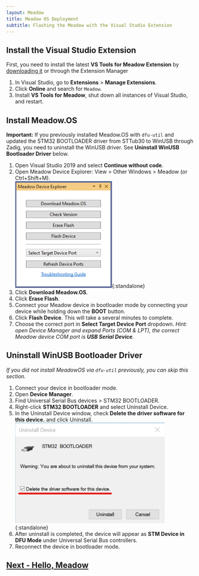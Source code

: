 ```yaml
---
layout: Meadow
title: Meadow OS Deployment
subtitle: Flashing the Meadow with the Visual Studio Extension
---
```


## Install the Visual Studio Extension

First, you need to install the latest **VS Tools for Meadow Extension** by [downloading it](https://marketplace.visualstudio.com/items?itemName=WildernessLabs.vsmeadow01) or through the Extension Manager

1. In Visual Studio, go to **Extensions** > **Manage Extensions**.
1. Click **Online** and search for `Meadow`.
1. Install **VS Tools for Meadow**, shut down all instances of Visual Studio, and restart.

## Install Meadow.OS

**Important:** If you previously installed Meadow.OS with `dfu-util` and updated the STM32 BOOTLOADER driver from STTub30 to WinUSB through Zadig, you need to uninstall the WinUSB driver. See **Uninstall WinUSB Bootloader Driver** below.

1. Open Visual Studio 2019 and select **Continue without code**.
1. Open Meadow Device Explorer: View > Other Windows > Meadow (or Ctrl+Shift+M).  
![Meadow Device Explorer](explorer.png){:standalone}
1. Click **Download Meadow.OS**.
1. Click **Erase Flash**.
1. Connect your Meadow device in bootloader mode by connecting your device while holding down the **BOOT** button.
1. Click **Flash Device**. This will take a several minutes to complete.
1. Choose the correct port in **Select Target Device Port** dropdown. *Hint: open Device Manager and expand Ports (COM & LPT), the correct Meadow device COM port is **USB Serial Device**.*

## Uninstall WinUSB Bootloader Driver

*If you did not install MeadowOS via `dfu-util` previously, you can skip this section.*

1. Connect your device in bootloader mode.
1. Open **Device Manager**.
1. Find Universal Serial Bus devices > STM32 BOOTLOADER.
1. Right-click **STM32 BOOTLOADER** and select Uninstall Device.
1. In the Uninstall Device window, check **Delete the driver software for this device.** and click Uninstall.  
![Driver Uninstall](driver_uninstall.png){:standalone}
1. After uninstall is completed, the device will appear as **STM Device in DFU Mode** under Universal Serial Bus controllers.
1. Reconnect the device in bootloader mode.

## [Next - Hello, Meadow](/Meadow/Getting_Started/Hello_World/)